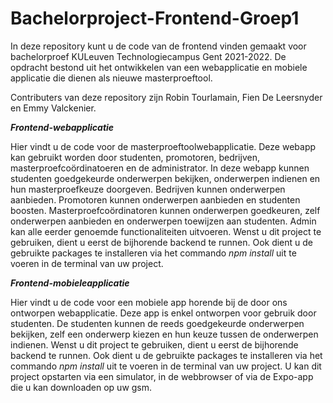 # Bachelorproject-Frontend-Groep1
In deze repository kunt u de code van de frontend vinden gemaakt voor bachelorproef KULeuven Technologiecampus Gent 2021-2022. De opdracht bestond uit het ontwikkelen van een webapplicatie en mobiele applicatie die dienen als nieuwe masterproeftool.

Contributers van deze repository zijn Robin Tourlamain, Fien De Leersnyder en Emmy Valckenier.

*****Frontend-webapplicatie*****

Hier vindt u de code voor de masterproeftoolwebapplicatie. Deze webapp kan gebruikt worden door  studenten, promotoren, bedrijven, masterproefcoördinatoeren en de administrator.
In deze webapp kunnen studenten goedgekeurde onderwerpen bekijken, onderwerpen indienen en hun masterproefkeuze doorgeven. 
Bedrijven kunnen onderwerpen aanbieden. Promotoren kunnen onderwerpen aanbieden en studenten boosten. Masterproefcoördinatoren kunnen onderwerpen goedkeuren, zelf onderwerpen aanbieden en onderwerpen toewijzen aan studenten. Admin kan alle eerder genoemde functionaliteiten uitvoeren.
Wenst u dit project te gebruiken, dient u eerst de bijhorende backend te runnen. Ook dient u de gebruikte packages te installeren via het commando *npm install* uit te voeren in de terminal van uw project.

*****Frontend-mobieleapplicatie*****

Hier vindt u de code voor een mobiele app horende bij de door ons ontworpen webapplicatie. Deze app is enkel ontworpen voor gebruik door studenten. 
De studenten kunnen de reeds goedgekeurde onderwerpen bekijken, zelf een onderwerp kiezen en hun keuze tussen de onderwerpen indienen.
Wenst u dit project te gebruiken, dient u eerst de bijhorende backend te runnen. Ook dient u de gebruikte packages te installeren via het commando *npm install* uit te voeren in de terminal van uw project.
U kan dit project opstarten via een simulator, in de webbrowser of via de Expo-app die u kan downloaden op uw gsm.



